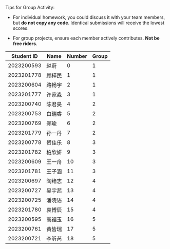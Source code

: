 Tips for Group Activity:

- For individual homework, you could discuss it with your team members, but **do not copy any code**. Identical submissions will receive the lowest scores.

- For group projects, ensure each member actively contributes. **Not be free riders**. 

| Student ID | Name   | Number | Group |
| ---------- | ------ | ------ | ----- |
| 2023200593 | 赵蔚   | 0      | 1     |
| 2023201778 | 顾梓民 | 1      | 1     |
| 2023200604 | 路畅宇 | 2      | 1     |
| 2023201777 | 许家淼 | 3      | 1     |
| 2023200740 | 陈君昊 | 4      | 2     |
| 2023200753 | 白瑞睿 | 5      | 2     |
| 2023200769 | 郑瑜   | 6      | 2     |
| 2023201779 | 孙一丹 | 7      | 2     |
| 2023200778 | 贺佳乐 | 8      | 3     |
| 2023201782 | 柏欣妍 | 9      | 3     |
| 2023200609 | 王一舟 | 10     | 3     |
| 2023201781 | 王子涵 | 11     | 3     |
| 2023200697 | 陶绪志 | 12     | 4     |
| 2023200727 | 吴宇茜 | 13     | 4     |
| 2023200725 | 潘晓语 | 14     | 4     |
| 2023201780 | 袁博辰 | 15     | 4     |
| 2023200595 | 高福玉 | 16     | 5     |
| 2023200761 | 黄皆瑞 | 17     | 5     |
| 2023200721 | 李昕芮 | 18     | 5     |
